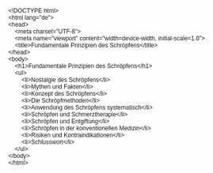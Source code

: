 <!DOCTYPE html PUBLIC "-//W3C//DTD HTML 4.01//EN" "http://www.w3.org/TR/html4/strict.dtd">
<html>
<head>
  <meta http-equiv="Content-Type" content="text/html; charset=utf-8">
  <meta http-equiv="Content-Style-Type" content="text/css">
  <title></title>
  <meta name="Generator" content="Cocoa HTML Writer">
  <meta name="CocoaVersion" content="2575.4">
  <style type="text/css">
    p.p1 {margin: 0.0px 0.0px 0.0px 0.0px; font: 12.0px Helvetica}
  </style>
</head>
<body>
<p class="p1">&lt;!DOCTYPE html&gt;</p>
<p class="p1">&lt;html lang="de"&gt;</p>
<p class="p1">&lt;head&gt;</p>
<p class="p1"><span class="Apple-converted-space">    </span>&lt;meta charset="UTF-8"&gt;</p>
<p class="p1"><span class="Apple-converted-space">    </span>&lt;meta name="viewport" content="width=device-width, initial-scale=1.0"&gt;</p>
<p class="p1"><span class="Apple-converted-space">    </span>&lt;title&gt;Fundamentale Prinzipien des Schröpfens&lt;/title&gt;</p>
<p class="p1">&lt;/head&gt;</p>
<p class="p1">&lt;body&gt;</p>
<p class="p1"><span class="Apple-converted-space">    </span>&lt;h1&gt;Fundamentale Prinzipien des Schröpfens&lt;/h1&gt;</p>
<p class="p1"><span class="Apple-converted-space">    </span>&lt;ul&gt;</p>
<p class="p1"><span class="Apple-converted-space">        </span>&lt;li&gt;Nostalgie des Schröpfens&lt;/li&gt;</p>
<p class="p1"><span class="Apple-converted-space">        </span>&lt;li&gt;Mythen und Fakten&lt;/li&gt;</p>
<p class="p1"><span class="Apple-converted-space">        </span>&lt;li&gt;Konzept des Schröpfens&lt;/li&gt;</p>
<p class="p1"><span class="Apple-converted-space">        </span>&lt;li&gt;Die Schröpfmethoden&lt;/li&gt;</p>
<p class="p1"><span class="Apple-converted-space">        </span>&lt;li&gt;Anwendung des Schröpfens systematisch&lt;/li&gt;</p>
<p class="p1"><span class="Apple-converted-space">        </span>&lt;li&gt;Schröpfen und Schmerztherapie&lt;/li&gt;</p>
<p class="p1"><span class="Apple-converted-space">        </span>&lt;li&gt;Schröpfen und Entgiftung&lt;/li&gt;</p>
<p class="p1"><span class="Apple-converted-space">        </span>&lt;li&gt;Schröpfen in der konventionellen Medizin&lt;/li&gt;</p>
<p class="p1"><span class="Apple-converted-space">        </span>&lt;li&gt;Risiken und Kontraindikationen&lt;/li&gt;</p>
<p class="p1"><span class="Apple-converted-space">        </span>&lt;li&gt;Schlusswort&lt;/li&gt;</p>
<p class="p1"><span class="Apple-converted-space">    </span>&lt;/ul&gt;</p>
<p class="p1">&lt;/body&gt;</p>
<p class="p1">&lt;/html&gt;</p>
</body>
</html>
